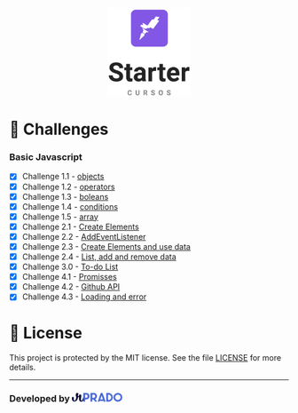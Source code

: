 <div align="center">
    <img alt="Starter" src=".github/logo_starter.png" width="150px" />
</div>

# :rocket: Challenges

### **Basic Javascript**

- [x] Challenge 1.1 - [objects](src/challenge_1-1)
- [x] Challenge 1.2 - [operators](src/challenge_1-2)
- [x] Challenge 1.3 - [boleans](src/challenge_1-3)
- [x] Challenge 1.4 - [conditions](src/challenge_1-4)
- [x] Challenge 1.5 - [array](src/challenge_1-5)
- [x] Challenge 2.1 - [Create Elements](src/challenge_2-1)
- [x] Challenge 2.2 - [AddEventListener](src/challenge_2-2)
- [x] Challenge 2.3 - [Create Elements and use data](src/challenge_2-3)
- [x] Challenge 2.4 - [List, add and remove data](src/challenge_2-4)
- [x] Challenge 3.0 - [To-do List](src/challenge_3-0)
- [x] Challenge 4.1 - [Promisses](src/challenge_4-1)
- [x] Challenge 4.2 - [Github API](src/challenge_4-2)
- [x] Challenge 4.3 - [Loading and error](src/challenge_4-3)

# :memo: License

This project is protected by the MIT license. See the file [LICENSE](/LICENSE) for more details.
<br>

---

### **Developed by** [<img alt="Logo RPrado" src="https://raw.githubusercontent.com/rpradosilva/rpradosilva/master/.github/logo-rprado.png" width="91px" />](http://rprado.design)
